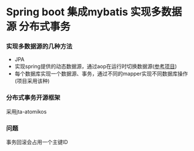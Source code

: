 # Spring boot 集成mybatis 实现多数据源 分布式事务

### 实现多数据源的几种方法

- JPA
- 实现spring提供的动态数据源，通过aop在运行时切换数据源([参考项目](https://github.com/heikehuan/springboot-multiple-dataSources))
- 每个数据库实现一个数据源、事务，通过不同的mapper实现不同数据库操作(项目采用该种)

### 分布式事务开源框架

采用jta-atomikos

### 问题

事务回滚会占用一个主键ID
